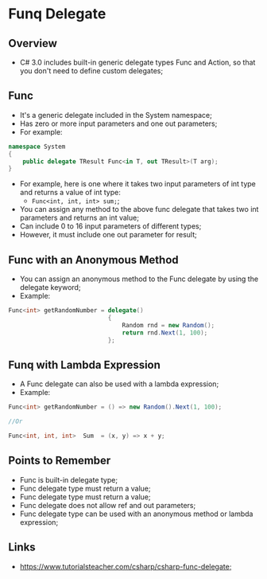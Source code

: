 # Funq Delegate

## Overview

- C# 3.0 includes built-in generic delegate types Func and Action, so that you don't need to define custom delegates;

## Func

- It's a generic delegate included in the System namespace;
- Has zero or more input parameters and one out parameters;
- For example:

```c#
namespace System
{
    public delegate TResult Func<in T, out TResult>(T arg);
}
```

- For example, here is one where it takes two input parameters of int type and returns a value of int type:
  - `Func<int, int, int> sum;`;
- You can assign any method to the above func delegate that takes two int parameters and returns an int value;
- Can include 0 to 16 input parameters of different types;
- However, it must include one out parameter for result;

## Func with an Anonymous Method

- You can assign an anonymous method to the Func delegate by using the delegate keyword;
- Example:

```c#
Func<int> getRandomNumber = delegate()
                            {
                                Random rnd = new Random();
                                return rnd.Next(1, 100);
                            };
```

## Funq with Lambda Expression

- A Func delegate can also be used with a lambda expression;
- Example:

```c#
Func<int> getRandomNumber = () => new Random().Next(1, 100);

//Or

Func<int, int, int>  Sum  = (x, y) => x + y;
```

## Points to Remember

- Func is built-in delegate type;
- Func delegate type must return a value;
- Func delegate type must return a value;
- Func delegate does not allow ref and out parameters;
- Func delegate type can be used with an anonymous method or lambda expression;

## Links

- <https://www.tutorialsteacher.com/csharp/csharp-func-delegate;>
